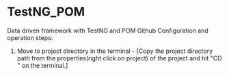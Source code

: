 # TestNG_POM
Data driven framework with TestNG and POM
Github Configuration and operation steps:
1) Move to project directory in the terminal - [Copy the project directory path from the properties(right click on project) of the project and hit "CD <project directory path>" on the terminal.]
